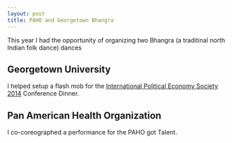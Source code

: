 ```yaml
---
layout: post
title: PAHO and Georgetown Bhangra
---
```


This year I had the opportunity of organizing two Bhangra (a traditinal north Indian folk dance) dances
## Georgetown University
I helped setup a flash mob for the [International Political Economy Society 2014](https://ncgg.princeton.edu/IPES/program2014.php) Conference Dinner.
## Pan American Health Organization
I co-coreographed a performance for the PAHO got Talent.

